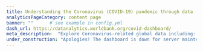 ```yaml
---
title: Understanding the Coronavirus (COVID-19) pandemic through data
analyticsPageCategory: content page
banner: ""      # see example in config.yml
dash_url: https://datanalytics.worldbank.org/covid-dashboard/
meta_description:  "Explore Coronavirus-related global data including: confirmed cases and deaths; hospitals beds per capita; physicians per capita; health expenditures; disease prevalence; life expectancy; access to basic handwashing; population by age and gender, and others."
under_construction: "Apologies! The dashboard is down for server maintenance. Please check back again later today. In the meantime, please check out the data resources below."
---
```

